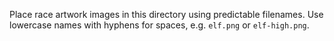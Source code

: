 Place race artwork images in this directory using predictable filenames.
Use lowercase names with hyphens for spaces, e.g. `elf.png` or `elf-high.png`.
